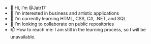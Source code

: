 - 👋 Hi, I’m @Jatr17
- 👀 I’m interested in business and artistic applications
- 🌱 I’m currently learning HTML, CSS, C#, .NET, and SQL
- 💞️ I’m looking to collaborate on public repositories
- 📫 How to reach me: I am still in the learning process, so I will be unavailable.

<!---
Jatr17/Jatr17 is a ✨ special ✨ repository because its `README.md` (this file) appears on your GitHub profile.
You can click the Preview link to take a look at your changes.
--->
